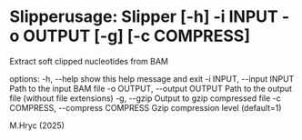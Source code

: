 # Slipperusage: Slipper [-h] -i INPUT -o OUTPUT [-g] [-c COMPRESS]

Extract soft clipped nucleotides from BAM

options:
  -h, --help            show this help message and exit
  -i INPUT, --input INPUT
                        Path to the input BAM file
  -o OUTPUT, --output OUTPUT
                        Path to the output file (without file extensions)
  -g, --gzip            Output to gzip compressed file
  -c COMPRESS, --compress COMPRESS
                        Gzip compression level (default=1)

M.Hryc (2025)
